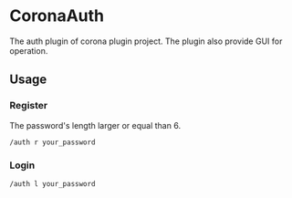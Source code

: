 # CoronaAuth

The auth plugin of corona plugin project. The plugin also provide GUI for
operation.

## Usage

### Register

The password's length larger or equal than 6.

```shell
/auth r your_password
```

### Login

```shell
/auth l your_password
```

